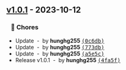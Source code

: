 ## [v1.0.1](https://github.com/hunghg255/surge-preview/compare/bffafdbd2f166e25831c0ed4107020a301ef36fa...v1.0.1) - 2023-10-12
### &nbsp;&nbsp;&nbsp;🏡 Chores

- Update &nbsp;-&nbsp; by **hunghg255** [<samp>(0c6db)</samp>](https://github.com/hunghg255/surge-preview/commit/0c6db5d)
- Update &nbsp;-&nbsp; by **hunghg255** [<samp>(773db)</samp>](https://github.com/hunghg255/surge-preview/commit/773db71)
- Update &nbsp;-&nbsp; by **hunghg255** [<samp>(a5e5c)</samp>](https://github.com/hunghg255/surge-preview/commit/a5e5c47)
- Release v1.0.1 &nbsp;-&nbsp; by **hunghg255** [<samp>(4fa5f)</samp>](https://github.com/hunghg255/surge-preview/commit/4fa5fb6)
